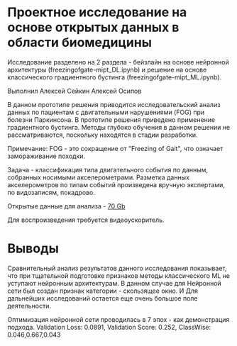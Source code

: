 # Проектное исследование на основе открытых данных в области биомедицины

Исcледование разделено на 2 раздела - бейзлайн на основе нейронной архитектуры (freezingofgate-mipt_DL.ipynb) и решение на основе классического градиентного бустинга (freezingofgate-mipt_ML.ipynb).

Выполнил Алексей Сейкин Алексей Осипов

В данном прототипе решения приводится исследовательский анализ данных по пациентам с двигательными нарушениями (FOG) при болезни Паркинсона. В прототипе решения приведено применение градиентного бустинга. Методы глубоко обучения в данном решении не рассматриваются, поскольку находятся в стадии разработки.

Примечание: FOG - это сокращение от "Freezing of Gait", что означает замораживание походки.

Задача - классификация типа двигательного события по данным, собранных носимыми акселерометрами. Разметка данных акселерометров по типам событий произведена вручную экспертами, по видозаписям, покадрово.

Открытые данные для анализа - [70 Gb](https://www.kaggle.com/competitions/tlvmc-parkinsons-freezing-gait-prediction/data)

Для воспроизведения требуется видеоускоритель.

# Выводы

Сравнительный анализ результатов данного исследования показывает, что при тщательной подготовке признаков методы классического ML не уступают нейронным архитектурам. В данном случае для Нейронной сети был создан признак категории - скользящее окно. И Для дальнейших исследований остается еще очень большое поле деятельности.

Оптимизация нейронной сети проводилась в 7 эпох - как демонстрация подхода.
Validation Loss: 0.0891, Validation Score: 0.252, ClassWise: 0.046,0.667,0.043
